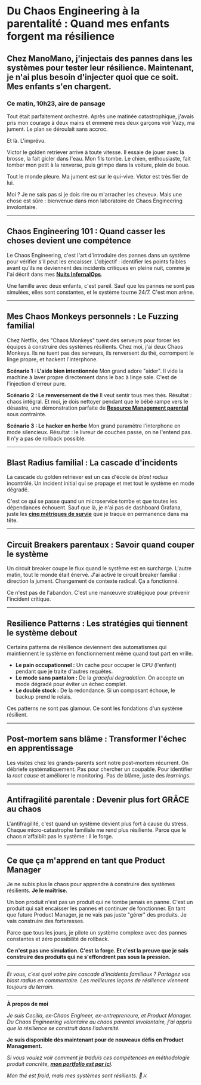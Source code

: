 # Du Chaos Engineering à la parentalité : Quand mes enfants forgent ma résilience

## Chez ManoMano, j'injectais des pannes dans les systèmes pour tester leur résilience. Maintenant, je n'ai plus besoin d'injecter quoi que ce soit. Mes enfants s'en chargent.

### Ce matin, 10h23, aire de pansage

Tout était parfaitement orchestré. Après une matinée catastrophique, j'avais pris mon courage à deux mains et emmené mes deux garçons voir Vazy, ma jument. Le plan se déroulait sans accroc.

Et là. L'imprévu.

Victor le golden retriever arrive à toute vitesse. Il essaie de jouer avec la brosse, la fait gicler dans l'eau. Mon fils tombe. Le chien, enthousiaste, fait tomber mon petit à la renverse, puis grimpe dans la voiture, plein de boue.

Tout le monde pleure. Ma jument est sur le qui-vive. Victor est très fier de lui.

Moi ? Je ne sais pas si je dois rire ou m'arracher les cheveux. Mais une chose est sûre : bienvenue dans mon laboratoire de Chaos Engineering involontaire.

---

## Chaos Engineering 101 : Quand casser les choses devient une compétence

Le Chaos Engineering, c'est l'art d'introduire des pannes dans un système pour vérifier s'il peut les encaisser. L'objectif : identifier les points faibles avant qu'ils ne deviennent des incidents critiques en pleine nuit, comme je l'ai décrit dans mes [**Nuits InfernalOps**](https://medium.com/@cecidimaulo/nuits-infernalops-quand-mon-b%C3%A9b%C3%A9-devient-ladmin-sys-de-mes-cauchemars-2a4a3223ba42).

Une famille avec deux enfants, c'est pareil. Sauf que les pannes ne sont pas simulées, elles sont constantes, et le système tourne 24/7. C'est mon arène.

---

## Mes Chaos Monkeys personnels : Le Fuzzing familial

Chez Netflix, des "Chaos Monkeys" tuent des serveurs pour forcer les équipes à construire des systèmes résilients. Chez moi, j'ai deux Chaos Monkeys. Ils ne tuent pas des serveurs, ils renversent du thé, corrompent le linge propre, et hackent l'interphone.

**Scénario 1 : L'aide bien intentionnée**
Mon grand adore "aider". Il vide la machine à laver propre directement dans le bac à linge sale. C'est de l'injection d'erreur pure.

**Scénario 2 : Le renversement de thé**
Il veut sentir tous mes thés. Résultat : chaos intégral. Et moi, je dois nettoyer pendant que le bébé rampe vers le désastre, une démonstration parfaite de [**Resource Management parental**](https://medium.com/@cecidimaulo/ressource-management-parental-0e3eb066855d) sous contrainte.

**Scénario 3 : Le hacker en herbe**
Mon grand paramètre l'interphone en mode silencieux. Résultat : le livreur de couches passe, on ne l'entend pas. Il n'y a pas de rollback possible.

---

## Blast Radius familial : La cascade d'incidents

La cascade du golden retriever est un cas d'école de *blast radius* incontrôlé. Un incident initial qui se propage et met tout le système en mode dégradé.

C'est ce qui se passe quand un microservice tombe et que toutes les dépendances échouent. Sauf que là, je n'ai pas de dashboard Grafana, juste les [**cinq métriques de survie**](https://medium.com/@cecidimaulo/product-owner-de-deux-tornades-humaines-fe6629a2de49) que je traque en permanence dans ma tête.

---

## Circuit Breakers parentaux : Savoir quand couper le système

Un circuit breaker coupe le flux quand le système est en surcharge. L'autre matin, tout le monde était énervé. J'ai activé le circuit breaker familial : direction la jument. Changement de contexte radical. Ça a fonctionné.

Ce n'est pas de l'abandon. C'est une manœuvre stratégique pour prévenir l'incident critique.

---

## Resilience Patterns : Les stratégies qui tiennent le système debout

Certains patterns de résilience deviennent des automatismes qui maintiennent le système en fonctionnement même quand tout part en vrille.

* **Le pain occupationnel :** Un cache pour occuper le CPU (l'enfant) pendant que je traite d'autres requêtes.
* **Le mode sans pantalon :** De la *graceful degradation*. On accepte un mode dégradé pour éviter un échec complet.
* **Le double stock :** De la redondance. Si un composant échoue, le backup prend le relais.

Ces patterns ne sont pas glamour. Ce sont les fondations d'un système résilient.

---

## Post-mortem sans blâme : Transformer l'échec en apprentissage

Les visites chez les grands-parents sont notre post-mortem récurrent. On débriefe systématiquement. Pas pour chercher un coupable. Pour identifier la *root cause* et améliorer le monitoring. Pas de blâme, juste des *learnings*.

---

## Antifragilité parentale : Devenir plus fort GRÂCE au chaos

L'antifragilité, c'est quand un système devient plus fort à cause du stress. Chaque micro-catastrophe familiale me rend plus résiliente. Parce que le chaos n'affaiblit pas le système : il le forge.

---

## Ce que ça m'apprend en tant que Product Manager

Je ne subis plus le chaos pour apprendre à construire des systèmes résilients. **Je le maîtrise.**

Un bon produit n'est pas un produit qui ne tombe jamais en panne. C'est un produit qui sait encaisser les pannes et continuer de fonctionner. En tant que future Product Manager, je ne vais pas juste "gérer" des produits. Je vais construire des forteresses.

Parce que tous les jours, je pilote un système complexe avec des pannes constantes et zéro possibilité de rollback.

**Ce n'est pas une simulation. C'est la forge. Et c'est la preuve que je sais construire des produits qui ne s'effondrent pas sous la pression.**

---

*Et vous, c'est quoi votre pire cascade d'incidents familiaux ? Partagez vos blast radius en commentaire. Les meilleures leçons de résilience viennent toujours du terrain.*

---

**À propos de moi**

*Je suis Cecilia, ex-Chaos Engineer, ex-entrepreneure, et Product Manager. Du Chaos Engineering volontaire au chaos parental involontaire, j'ai appris que la résilience se construit dans l'adversité.*

**Je suis disponible dès maintenant pour de nouveaux défis en Product Management.**

*Si vous voulez voir comment je traduis ces compétences en méthodologie produit concrète, [**mon portfolio est par ici**](https://tar-hawk-fa8.notion.site/Portfolio-Product-Owner-Cecilia-DI-MAULO-27bd1b694d528029a1e9c2258667a3bf).*

*Mon thé est froid, mais mes systèmes sont résilients. 🍵⚔️*